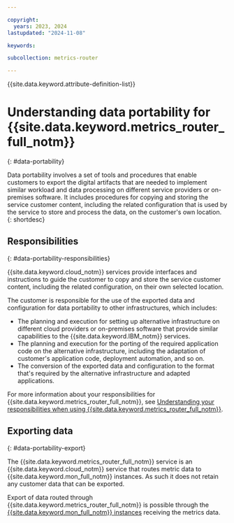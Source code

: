 ```yaml
---

copyright:
  years: 2023, 2024
lastupdated: "2024-11-08"

keywords:

subcollection: metrics-router

---
```


{{site.data.keyword.attribute-definition-list}}

# Understanding data portability for {{site.data.keyword.metrics_router_full_notm}}
{: #data-portability}

Data portability involves a set of tools and procedures that enable customers to export the digital artifacts that are needed to implement similar workload and data processing on different service providers or on-premises software. It includes procedures for copying and storing the service customer content, including the related configuration that is used by the service to store and process the data, on the customer's own location.
{: shortdesc}

## Responsibilities
{: #data-portability-responsibilities}

{{site.data.keyword.cloud_notm}} services provide interfaces and instructions to guide the customer to copy and store the service customer content, including the related configuration, on their own selected location.

The customer is responsible for the use of the exported data and configuration for data portability to other infrastructures, which includes:

- The planning and execution for setting up alternative infrastructure on different cloud providers or on-premises software that provide similar capabilities to the {{site.data.keyword.IBM_notm}} services.
- The planning and execution for the porting of the required application code on the alternative infrastructure, including the adaptation of customer's application code, deployment automation, and so on.
- The conversion of the exported data and configuration to the format that's required by the alternative infrastructure and adapted applications.

For more information about your responsibilities for {{site.data.keyword.metrics_router_full_notm}}, see [Understanding your responsibilities when using {{site.data.keyword.metrics_router_full_notm}}](/docs/metrics-router?topic=metrics-router-shared-responsibilities).

## Exporting data
{: #data-portability-export}

The {{site.data.keyword.metrics_router_full_notm}} service is an {{site.data.keyword.cloud_notm}} service that routes metric data to {{site.data.keyword.mon_full_notm}} instances. As such it does not retain any customer data that can be exported.

Export of data routed through {{site.data.keyword.metrics_router_full_notm}} is possible through the [{{site.data.keyword.mon_full_notm}} instances](/docs/monitoring?topic=monitoring-data-portability) receiving the metrics data.



